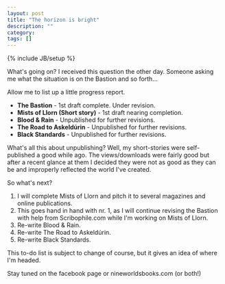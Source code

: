```yaml
---
layout: post
title: "The horizon is bright"
description: ""
category: 
tags: []
---
```

{% include JB/setup %}

What's going on? I received this question the other day. Someone asking me what the situation is on the Bastion and so forth... 

Allow me to list up a little progress report. 

 * **The Bastion** - 1st draft complete. Under revision.
 * **Mists of Llorn (Short story)** - 1st draft nearing completion.
 * **Blood &amp; Rain** - Unpublished for further revisions. 
 * **The Road to Askeldúrin** - Unpublished for further revisions. 
 * **Black Standards** - Unpublished for further revisions. </strong>

What's all this about unpublishing? Well, my short-stories were self-published a good while ago. The views/downloads were fairly good but after a recent glance at them I decided they were not as good as they can be and improperly reflected the world I've created. 

So what's next? 

 1. I will complete Mists of Llorn and pitch it to several magazines and online publications. 
 2. This goes hand in hand with nr. 1, as I will continue revising the Bastion with help from Scribophile.com while I'm working on Mists of Llorn. 
 3. Re-write Blood &amp; Rain. 
 4. Re-write The Road to Askeldúrin. 
 5. Re-write Black Standards. </strong>

This to-do list is subject to change of course, but it gives an idea of where I'm headed. 

Stay tuned on the facebook page or nineworldsbooks.com (or both!)
